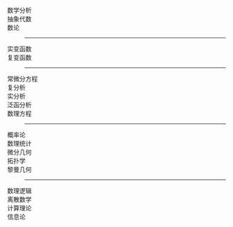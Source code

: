 数学分析    
抽象代数    
数论    
>---
实变函数    
复变函数    
>---
常微分方程    
复分析    
实分析    
泛函分析    
数理方程    
>---
概率论    
数理统计    
微分几何    
拓扑学    
黎曼几何    
>---
数理逻辑    
离散数学    
计算理论    
信息论    
